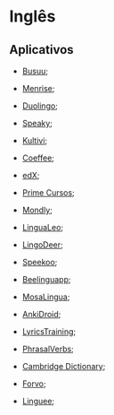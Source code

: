 # Inglês

## Aplicativos

- [Busuu](https://www.busuu.com/pt);

- [Menrise](https://www.memrise.com/pt-br/);

- [Duolingo](https://pt.duolingo.com/);

- [Speaky](https://www.speaky.com/);

- [Kultivi](https://kultivi.com/cursos/idiomas/ingles);

- [Coeffee](https://coeffee.com/);

- [edX](https://www.edx.org/learn/english);

- [Prime Cursos](https://www.primecursos.com.br/idiomas/);

- [Mondly](https://www.mondly.com/?AFFILIATE=90027&__c=1);

- [LinguaLeo](https://lingualeo.com/pt);

- [LingoDeer](https://www.lingodeer.com/);

- [Speekoo](https://www.speekoo.com/);

- [Beelinguapp](https://beelinguapp.com/pt/);

- [MosaLingua](https://www.mosalingua.com/pt/);

- [AnkiDroid](https://apps.ankiweb.net/);

- [LyricsTraining](https://lyricstraining.com/);

- [PhrasalVerbs](https://play.google.com/store/apps/details?id=com.jimenamartin.phrasalverbs&hl=pt_BR&gl=US);

- [Cambridge Dictionary](https://dictionary.cambridge.org/pt/);

- [Forvo](https://pt.forvo.com/);

- [Linguee](https://www.linguee.com.br/);